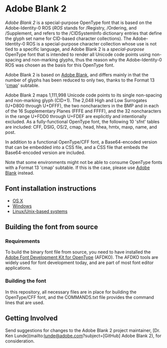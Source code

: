 # Adobe Blank 2

*Adobe Blank 2* is a special-purpose OpenType font that is based on the Adobe-Identity-0 ROS (*ROS* stands for /Registry, /Ordering, and /Supplement, and refers to the /CIDSystemInfo dictionary entries that define the glyph set name for CID-based character collections). The Adobe-Identity-0 ROS is a special-purpose character collection whose use is not tied to a specific language, and Adobe Blank 2 is a *special-purpose* OpenType font that is intended to render all Unicode code points using non-spacing and non-marking glyphs, thus the reason why the Adobe-Identity-0 ROS was chosen as the basis for this OpenType font.

Adobe Blank 2 is based on [Adobe Blank](https://github.com/adobe-fonts/adobe-blank), and differs mainly in that the number of glyphs has been reduced to only two, thanks to the Format 13 '[cmap](http://www.microsoft.com/typography/otspec/cmap.htm)' subtable.

Adobe Blank 2 maps 1,111,998 Unicode code points to its single non-spacing and non-marking glyph (CID+1). The 2,048 High and Low Surrogates (U+D800 through U+DFFF), the two noncharacters in the BMP and in each of the 16 Supplementary Planes (FFFE and FFFF), and the 32 noncharacters in the range U+FDD0 through U+FDEF are explicitly and intentionally excluded. As a fully-functional OpenType font, the following 10 'sfnt' tables are included: CFF, DSIG, OS/2, cmap, head, hhea, hmtx, maxp, name, and post.

In addition to a functional OpenType/CFF font, a Base64-encoded version that can be embedded into a CSS file, and a CSS file that embeds the Base64-encoded version are included.

Note that some environments might not be able to consume OpenType fonts with a Format 13 'cmap' subtable. If this is the case, please use [Adobe Blank](https://github.com/adobe-fonts/adobe-blank) instead.

## Font installation instructions

* [OS X](http://support.apple.com/kb/HT2509)
* [Windows](http://windows.microsoft.com/en-us/windows-vista/install-or-uninstall-fonts)
* [Linux/Unix-based systems](https://github.com/adobe-fonts/source-code-pro/issues/17#issuecomment-8967116)

## Building the font from source

### Requirements

To build the binary font file from source, you need to have installed the [Adobe Font Development Kit for OpenType](http://www.adobe.com/devnet/opentype/afdko.html) (AFDKO). The AFDKO tools are widely used for font development today, and are part of most font editor applications.

### Building the font

In this repository, all necessary files are in place for building the OpenType/CFF font, and the COMMANDS.txt file provides the command lines that are used.

## Getting Involved

Send suggestions for changes to the Adobe Blank 2 project maintainer, [Dr. Ken Lunde](mailto:lunde@adobe.com?subject=[GitHub] Adobe Blank 2), for consideration.
